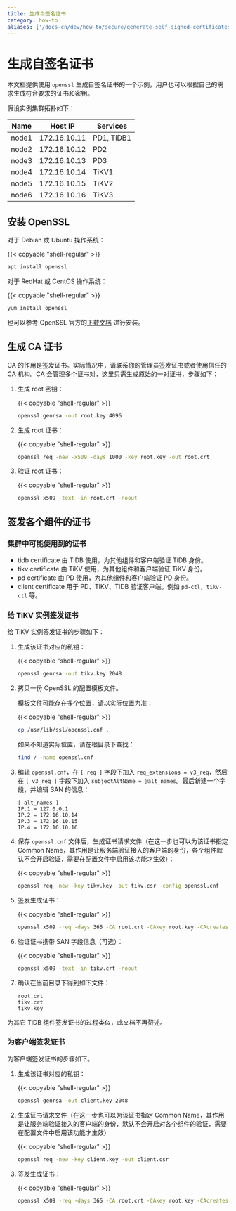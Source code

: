 ```yaml
---
title: 生成自签名证书
category: how-to
aliases: ['/docs-cn/dev/how-to/secure/generate-self-signed-certificates/']
---
```


# 生成自签名证书

本文档提供使用 `openssl` 生成自签名证书的一个示例，用户也可以根据自己的需求生成符合要求的证书和密钥。

假设实例集群拓扑如下：

| Name  | Host IP      | Services   |
| ----- | -----------  | ---------- |
| node1 | 172.16.10.11 | PD1, TiDB1 |
| node2 | 172.16.10.12 | PD2        |
| node3 | 172.16.10.13 | PD3        |
| node4 | 172.16.10.14 | TiKV1      |
| node5 | 172.16.10.15 | TiKV2      |
| node6 | 172.16.10.16 | TiKV3      |

## 安装 OpenSSL

对于 Debian 或 Ubuntu 操作系统：

{{< copyable "shell-regular" >}}

```bash
apt install openssl
```

对于 RedHat 或 CentOS 操作系统：

{{< copyable "shell-regular" >}}

```bash
yum install openssl
```

也可以参考 OpenSSL 官方的[下载文档](https://www.openssl.org/source/) 进行安装。

## 生成 CA 证书

CA 的作用是签发证书。实际情况中，请联系你的管理员签发证书或者使用信任的 CA 机构。CA 会管理多个证书对，这里只需生成原始的一对证书，步骤如下：

1. 生成 root 密钥：

    {{< copyable "shell-regular" >}}

    ```bash
    openssl genrsa -out root.key 4096
    ```

2. 生成 root 证书：

    {{< copyable "shell-regular" >}}

    ```bash
    openssl req -new -x509 -days 1000 -key root.key -out root.crt
    ```

3. 验证 root 证书：

    {{< copyable "shell-regular" >}}

    ```bash
    openssl x509 -text -in root.crt -noout
    ```

## 签发各个组件的证书

### 集群中可能使用到的证书

- tidb certificate 由 TiDB 使用，为其他组件和客户端验证 TiDB 身份。
- tikv certificate 由 TiKV 使用，为其他组件和客户端验证 TiKV 身份。
- pd certificate 由 PD 使用，为其他组件和客户端验证 PD 身份。
- client certificate 用于 PD、TiKV、TiDB 验证客户端。例如 `pd-ctl`，`tikv-ctl` 等。

### 给 TiKV 实例签发证书

给 TiKV 实例签发证书的步骤如下：

1. 生成该证书对应的私钥：

    {{< copyable "shell-regular" >}}

    ```bash
    openssl genrsa -out tikv.key 2048
    ```

2. 拷贝一份 OpenSSL 的配置模板文件。

    模板文件可能存在多个位置，请以实际位置为准：

    {{< copyable "shell-regular" >}}

    ```bash
    cp /usr/lib/ssl/openssl.cnf .
    ```

    如果不知道实际位置，请在根目录下查找：

    ```bash
    find / -name openssl.cnf
    ```

3. 编辑 `openssl.cnf`，在 `[ req ]` 字段下加入 `req_extensions = v3_req`，然后在 `[ v3_req ]` 字段下加入 `subjectAltName = @alt_names`。最后新建一个字段，并编辑 SAN 的信息：

    ```
    [ alt_names ]
    IP.1 = 127.0.0.1
    IP.2 = 172.16.10.14
    IP.3 = 172.16.10.15
    IP.4 = 172.16.10.16
    ```

4. 保存 `openssl.cnf` 文件后，生成证书请求文件（在这一步也可以为该证书指定 Common Name，其作用是让服务端验证接入的客户端的身份，各个组件默认不会开启验证，需要在配置文件中启用该功能才生效）：

    {{< copyable "shell-regular" >}}

    ```bash
    openssl req -new -key tikv.key -out tikv.csr -config openssl.cnf
    ```

5. 签发生成证书：

    {{< copyable "shell-regular" >}}

    ```bash
    openssl x509 -req -days 365 -CA root.crt -CAkey root.key -CAcreateserial -in tikv.csr -out tikv.crt -extensions v3_req -extfile openssl.cnf
    ```

6. 验证证书携带 SAN 字段信息（可选）：

    {{< copyable "shell-regular" >}}

    ```bash
    openssl x509 -text -in tikv.crt -noout
    ```

7. 确认在当前目录下得到如下文件：

    ```
    root.crt
    tikv.crt
    tikv.key
    ```

为其它 TiDB 组件签发证书的过程类似，此文档不再赘述。

### 为客户端签发证书

为客户端签发证书的步骤如下。

1. 生成该证书对应的私钥：

    {{< copyable "shell-regular" >}}

    ```bash
    openssl genrsa -out client.key 2048
    ```

2. 生成证书请求文件（在这一步也可以为该证书指定 Common Name，其作用是让服务端验证接入的客户端的身份，默认不会开启对各个组件的验证，需要在配置文件中启用该功能才生效）

    {{< copyable "shell-regular" >}}

    ```bash
    openssl req -new -key client.key -out client.csr
    ```

3. 签发生成证书：

    {{< copyable "shell-regular" >}}

    ```bash
    openssl x509 -req -days 365 -CA root.crt -CAkey root.key -CAcreateserial -in client.csr -out client.crt
    ```
